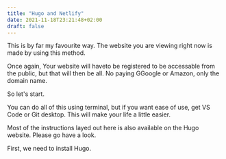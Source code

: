 ```yaml
---
title: "Hugo and Netlify"
date: 2021-11-18T23:21:48+02:00
draft: false
---
```


This is by far my favourite way. The website you are viewing right now is made by using this method.

Once again, Your website will haveto be registered to be accessable from the public, but that will then be all. No paying GGoogle or Amazon, only the domain name. 

So let's start. 

You can do all of this using terminal, but if you want ease of use, get VS Code or Git desktop. This will make your life a little easier.

Most of the instructions layed out here is also available on the Hugo website. Please go have a look.

First, we need to install Hugo. 

